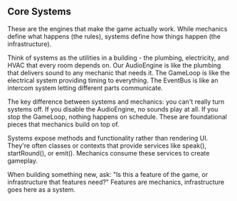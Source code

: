 ## Core Systems

These are the engines that make the game actually work. While mechanics define what happens (the rules), systems define how things happen (the infrastructure).

Think of systems as the utilities in a building - the plumbing, electricity, and HVAC that every room depends on. Our AudioEngine is like the plumbing that delivers sound to any mechanic that needs it. The GameLoop is like the electrical system providing timing to everything. The EventBus is like an intercom system letting different parts communicate.

The key difference between systems and mechanics: you can't really turn systems off. If you disable the AudioEngine, no sounds play at all. If you stop the GameLoop, nothing happens on schedule. These are foundational pieces that mechanics build on top of.

Systems expose methods and functionality rather than rendering UI. They're often classes or contexts that provide services like speak(), startRound(), or emit(). Mechanics consume these services to create gameplay.

When building something new, ask: "Is this a feature of the game, or infrastructure that features need?" Features are mechanics, infrastructure goes here as a system.